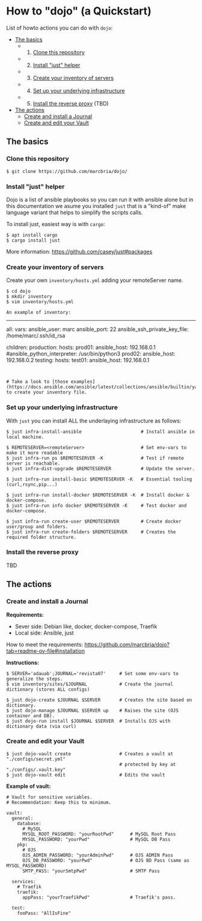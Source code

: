 # How to "dojo" (a Quickstart)

List of howto actions you can do with `dojo`:

- [The basics](#the-basics)
    - 1. [Clone this repository](#clone-this-repository)
    - 2. [Install "just" helper](#install-just-helper)
    - 3. [Create your inventory of servers](#create-your-inventory-of-servers)
    - 4. [Set up your underlying infrastructure](#set-up-your-underlying-infrastructure)
    - 5. [Install the reverse proxy](#install-the-reverse-proxy) (TBD)
- [The actions](#the-actions)
    - [Create and install a Journal](#create-and-install-a-journal)
    - [Create and edit your Vault](#create-and-edit-your-vault)


## The basics

### Clone this repository

```
$ git clone https://github.com/marcbria/dojo/
```


### Install "just" helper

Dojo is a list of ansible playbooks so you can run it with ansible alone but in this documentation we asume you installed `just` that is a "kind-of" make language variant that helps to simplify the scripts calls.

To install just, easiest way is with `cargo`:

```
$ apt install cargo
$ cargo install just
```

More information: https://github.com/casey/just#packages


### Create your inventory of servers

Create your own `inventory/hosts.yml` adding your remoteServer name.

```
$ cd dojo
$ mkdir inventory
$ vim inventory/hosts.yml

An example of inventory:

```
---
all:
  vars:
    ansible_user: marc
    ansible_port: 22
    ansible_ssh_private_key_file: /home/marc/.ssh/id_rsa

  children:
    production:
      hosts: 
        prod01:
          ansible_host: 192.168.0.1
          #ansible_python_interpreter: /usr/bin/python3
        prod02:
          ansible_host: 192.168.0.2 
    testing:
      hosts:
        test01:
          ansible_host: 192.168.0.1
```


# Take a look to [those examples](https://docs.ansible.com/ansible/latest/collections/ansible/builtin/yaml_inventory.html#examples) to create your inventory file.
```


### Set up your underlying infrastructure

With `just` you can install ALL the underlaying infrastructure as follows:

```
$ just infra-install-ansible                      # Install ansible in local machine.

$ REMOTESERVER=<remoteServer>                     # Set env-vars to make it more readable
$ just infra-run ps $REMOTESERVER -K              # Test if remote server is reachable.
$ just infra-dist-upgrade $REMOTESERVER           # Update the server.

$ just infra-run install-basic $REMOTESERVER -K   # Essential tooling (curl,rsync,pip...)

$ just infra-run install-docker $REMOTESERVER -K  # Install docker & docker-compose.
$ just infra-run info docker $REMOTESERVER -K     # Test docker and docker-compose.

$ just infra-run create-user $REMOTESERVER        # Create docker user/group and folders.
$ just infra-run create-folders $REMOTESERVER     # Creates the required folder structure.
```

### Install the reverse proxy

TBD


## The actions

### Create and install a Journal 

**Requirements:**

- Sever side: Debian like, docker, docker-compose, Traefik
- Local side: Ansible, just

How to meet the requirements: https://github.com/marcbria/dojo?tab=readme-ov-file#installation

**Instructions:**

```
$ SERVER='adauab';JOURNAL='revista07'     # Set some env-vars to generalize the steps.
$ vim inventory/sites/$JOURNAL            # Create the journal dictionary (stores ALL configs)

$ just dojo-create $JOURNAL $SERVER       # Creates the site based on dictionary.
$ just dojo-manage $JOURNAL $SERVER up    # Raises the site (OJS container and DB).
$ just dojo-run install $JOURNAL $SERVER  # Installs OJS with dictionary data (via curl)
```

### Create and edit your Vault

```
$ just dojo-vault create                  # Creates a vault at "./configs/secret.yml"
                                          # protected by key at "./configs/.vault.key"
$ just dojo-vault edit                    # Edits the vault
```

**Example of vault:**

```
# Vault for sensitive variables.
# Recommendation: Keep this to minimum.

vault:
  general:
    database:
      # MySQL
      MYSQL_ROOT_PASSWORD: "yourRootPwd"      # MySQL Root Pass
      MYSQL_PASSWORD: "yourPwd"               # MySQL DB Pass
    pkp:
      # OJS
      OJS_ADMIN_PASSWORD: "yourAdminPwd"      # OJS ADMIN Pass
      OJS_DB_PASSWORD: "yourPwd"              # OJS BD Pass (same as MYSQL_PASSWORD)
      SMTP_PASS: "yourSmtpPwd"                # SMTP Pass

  services:
    # Traefik
    traefik:
      appPass: "yourTraefikPwd"               # Traefik's pass.

  test:
    fooPass: "AllIsFine"
```